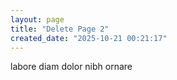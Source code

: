 ```yaml
---
layout: page
title: "Delete Page 2"
created_date: "2025-10-21 00:21:17"
---
```


labore diam dolor nibh ornare 
